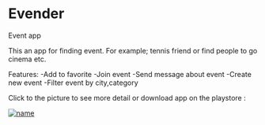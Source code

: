 # Evender
Event app

This an app for finding event. For example; tennis friend or find people to go cinema etc.

Features:
-Add to favorite
-Join event
-Send message about event
-Create new event
-Filter event by city,category

Click to the picture to see more detail or download app on the playstore : 

[![name](https://user-images.githubusercontent.com/38029055/202167079-596b2449-6ac1-4fd4-b93f-e795e3542ad3.png)](https://play.google.com/store/apps/details?id=com.furkandakak.together)

